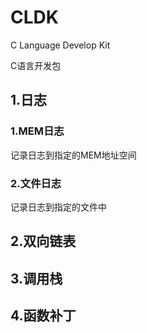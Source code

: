 # CLDK
C Language Develop Kit

C语言开发包

## 1.日志

### 1.MEM日志
记录日志到指定的MEM地址空间

### 2.文件日志
记录日志到指定的文件中

## 2.双向链表

## 3.调用栈

## 4.函数补丁

